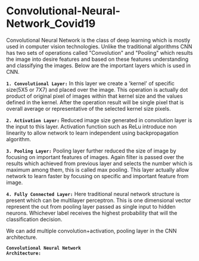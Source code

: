 # Convolutional-Neural-Network_Covid19

Convolutional Neural Network is the class of deep learning which is mostly used in computer vision technologies. Unlike the traditional algorithms CNN has two sets of operations called "Convolution" and "Pooling" which results the image into desire features and based on these features understanding and classifying the images. Below are the important layers which is used in CNN.

<code>__1. Convolutional Layer:__</code> In this layer we create a 'kernel' of specific size(5X5 or 7X7) and placed over the image. This operation is actually dot product of original pixel of images within that kernel size and the values defined in the kernel. After the operation result will be single pixel that is overall average or representative of the selected kernel size pixels.


<code>__2. Activation Layer:__</code> Reduced image size generated in convolution layer is the input to this layer. Activation function such as ReLu introduce non linearity to allow network to learn independent using backpropagation algorithm.


<code>__3. Pooling Layer:__</code> Pooling layer further reduced the size of image by focusing on important features of images. Again filter is passed over the results which achieved from previous layer and selects the number which is maximum among them, this is called max pooling. This layer actually allow network to learn faster by focusing on specific and important feature from image.

<code>__4. Fully Connected Layer:__</code> Here traditional neural network structure is present which can be multilayer perceptron. This is one dimensional vector represent the out from pooling layer passed as single input to hidden neurons. Whichever label receives the highest probability that will the classification decision.

We can add multiple convolution+activation, pooling layer in the CNN architecture.



<code>__Convolutional Neural Network Architecture:__</code>
